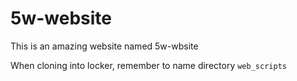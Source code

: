5w-website
==========

This is an amazing website named 5w-wbsite

When cloning into locker, remember to name directory `web_scripts`

